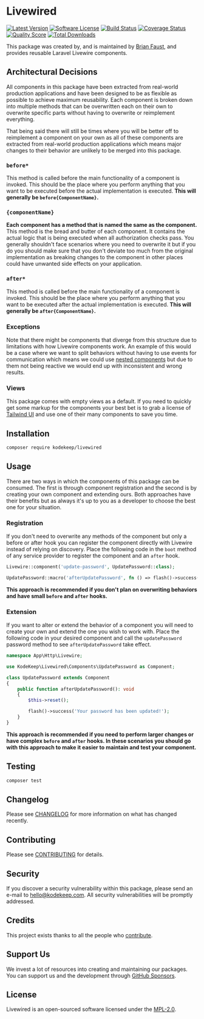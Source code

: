 # Livewired

[![Latest Version](https://badgen.net/packagist/v/kodekeep/livewired)](https://packagist.org/packages/kodekeep/livewired)
[![Software License](https://badgen.net/packagist/license/kodekeep/livewired)](https://packagist.org/packages/kodekeep/livewired)
[![Build Status](https://img.shields.io/github/workflow/status/kodekeep/livewired/run-tests?label=tests)](https://github.com/kodekeep/livewired/actions?query=workflow%3Arun-tests+branch%3Amaster)
[![Coverage Status](https://badgen.net/codeclimate/coverage/kodekeep/livewired)](https://codeclimate.com/github/kodekeep/livewired)
[![Quality Score](https://badgen.net/codeclimate/maintainability/kodekeep/livewired)](https://codeclimate.com/github/kodekeep/livewired)
[![Total Downloads](https://badgen.net/packagist/dt/kodekeep/livewired)](https://packagist.org/packages/kodekeep/livewired)

This package was created by, and is maintained by [Brian Faust](https://github.com/faustbrian), and provides reusable Laravel Livewire components.

## Architectural Decisions

All components in this package have been extracted from real-world production applications and have been designed to be as flexible as possible to achieve maximum reusability. Each component is broken down into multiple methods that can be overwritten each on their own to overwrite specific parts without having to overwrite or reimplement everything.

That being said there will still be times where you will be better off to reimplement a component on your own as all of these components are extracted from real-world production applications which means major changes to their behavior are unlikely to be merged into this package.

### `before*`

This method is called before the main functionality of a component is invoked. This should be the place where you perform anything that you want to be executed before the actual implementation is executed. **This will generally be `before{ComponentName}`.**

### `{componentName}`

**Each component has a method that is named the same as the component.** This method is the bread and butter of each component. It contains the actual logic that is being executed when all authorization checks pass. You generally shouldn't face scenarios where you need to overwrite it but if you do you should make sure that you don't deviate too much from the original implementation as breaking changes to the component in other places could have unwanted side effects on your application.

### `after*`

This method is called before the main functionality of a component is invoked. This should be the place where you perform anything that you want to be executed after the actual implementation is executed. **This will generally be `after{ComponentName}`.**

### Exceptions

Note that there might be components that diverge from this structure due to limitations with how Livewire components work. An example of this would be a case where we want to split behaviors without having to use events for communication which means we could use [nested components](https://laravel-livewire.com/docs/nesting-components/) but due to them not being reactive we would end up with inconsistent and wrong results.

### Views

This package comes with empty views as a default. If you need to quickly get some markup for the components your best bet is to grab a license of [Tailwind UI](https://tailwindui.com/components) and use one of their many components to save you time.

## Installation

```bash
composer require kodekeep/livewired
```

## Usage

There are two ways in which the components of this package can be consumed. The first is through component registration and the second is by creating your own component and extending ours. Both approaches have their benefits but as always it's up to you as a developer to choose the best one for your situation.

### Registration

If you don't need to overwrite any methods of the component but only a before or after hook you can register the component directly with Livewire instead of relying on discovery. Place the following code in the `boot` method of any service provider to register the component and an `after` hook.

```php
Livewire::component('update-password', UpdatePassword::class);

UpdatePassword::macro('afterUpdatePassword', fn () => flash()->success('Your password has been updated!'));
```

**This approach is recommended if you don't plan on overwriting behaviors and have small `before` and `after` hooks.**

### Extension

If you want to alter or extend the behavior of a component you will need to create your own and extend the one you wish to work with. Place the following code in your desired component and call the `updatePassword` password method to see `afterUpdatePassword` take effect.

```php
namespace App\Http\Livewire;

use KodeKeep\Livewired\Components\UpdatePassword as Component;

class UpdatePassword extends Component
{
    public function afterUpdatePassword(): void
    {
        $this->reset();

        flash()->success('Your password has been updated!');
    }
}
```

**This approach is recommended if you need to perform larger changes or have complex `before` and `after` hooks. In these scenarios you should go with this approach to make it easier to maintain and test your component.**

## Testing

``` bash
composer test
```

## Changelog

Please see [CHANGELOG](CHANGELOG.md) for more information on what has changed recently.

## Contributing

Please see [CONTRIBUTING](CONTRIBUTING.md) for details.

## Security

If you discover a security vulnerability within this package, please send an e-mail to hello@kodekeep.com. All security vulnerabilities will be promptly addressed.

## Credits

This project exists thanks to all the people who [contribute](../../contributors).

## Support Us

We invest a lot of resources into creating and maintaining our packages. You can support us and the development through [GitHub Sponsors](https://github.com/sponsors/faustbrian).

## License

Livewired is an open-sourced software licensed under the [MPL-2.0](LICENSE.md).
